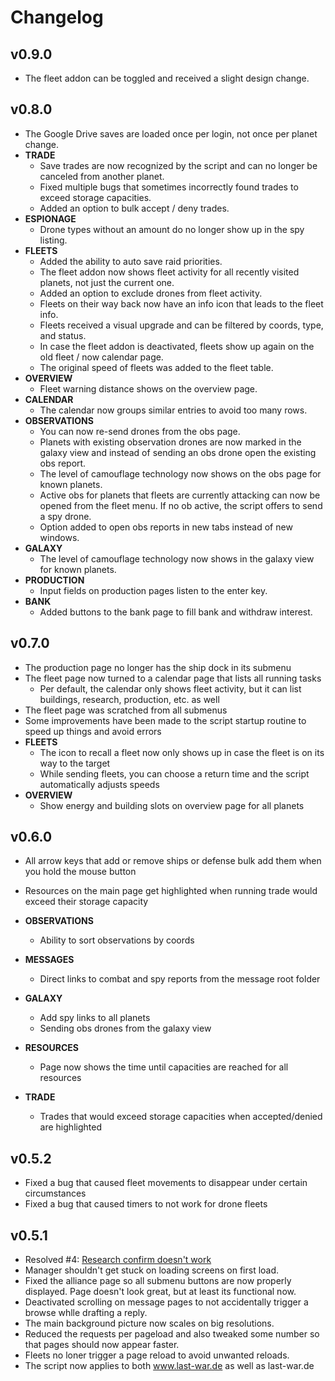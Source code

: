 # Changelog

## v0.9.0
- The fleet addon can be toggled and received a slight design change.

## v0.8.0

- The Google Drive saves are loaded once per login, not once per planet change.
- **TRADE**
  - Save trades are now recognized by the script and can no longer be canceled from another planet.
  - Fixed multiple bugs that sometimes incorrectly found trades to exceed storage capacities.
  - Added an option to bulk accept / deny trades.
- **ESPIONAGE**
  - Drone types without an amount do no longer show up in the spy listing.
- **FLEETS**
  - Added the ability to auto save raid priorities.
  - The fleet addon now shows fleet activity for all recently visited planets, not just the current one.
  - Added an option to exclude drones from fleet activity.
  - Fleets on their way back now have an info icon that leads to the fleet info.
  - Fleets received a visual upgrade and can be filtered by coords, type, and status.
  - In case the fleet addon is deactivated, fleets show up again on the old fleet / now calendar page.
  - The original speed of fleets was added to the fleet table.
- **OVERVIEW**
  - Fleet warning distance shows on the overview page.
- **CALENDAR**
  - The calendar now groups similar entries to avoid too many rows.
- **OBSERVATIONS**
  - You can now re-send drones from the obs page.
  - Planets with existing observation drones are now marked in the galaxy view and instead of sending an obs drone open the existing obs report.
  - The level of camouflage technology now shows on the obs page for known planets.
  - Active obs for planets that fleets are currently attacking can now be opened from the fleet menu. If no ob active, the script offers to send a spy drone.
  - Option added to open obs reports in new tabs instead of new windows.
- **GALAXY**
  - The level of camouflage technology now shows in the galaxy view for known planets.
- **PRODUCTION**
  - Input fields on production pages listen to the enter key.
- **BANK**
  - Added buttons to the bank page to fill bank and withdraw interest.

## v0.7.0

- The production page no longer has the ship dock in its submenu
- The fleet page now turned to a calendar page that lists all running tasks
  - Per default, the calendar only shows fleet activity, but it can list buildings, research, production, etc. as well
- The fleet page was scratched from all submenus
- Some improvements have been made to the script startup routine to speed up things and avoid errors
- **FLEETS**
  - The icon to recall a fleet now only shows up in case the fleet is on its way to the target
  - While sending fleets, you can choose a return time and the script automatically adjusts speeds
- **OVERVIEW**
  - Show energy and building slots on overview page for all planets

## v0.6.0

- All arrow keys that add or remove ships or defense bulk add them when you hold the mouse button
- Resources on the main page get highlighted when running trade would exceed their storage capacity

- **OBSERVATIONS**
  - Ability to sort observations by coords
- **MESSAGES**
  - Direct links to combat and spy reports from the message root folder
- **GALAXY**
  - Add spy links to all planets
  - Sending obs drones from the galaxy view
- **RESOURCES**
  - Page now shows the time until capacities are reached for all resources
- **TRADE**
  - Trades that would exceed storage capacities when accepted/denied are highlighted

## v0.5.2

- Fixed a bug that caused fleet movements to disappear under certain circumstances
- Fixed a bug that caused timers to not work for drone fleets

## v0.5.1

- Resolved #4: [Research confirm doesn't work](https://github.com/j0Shi82/last-war-manager/issues/4)
- Manager shouldn't get stuck on loading screens on first load.
- Fixed the alliance page so all submenu buttons are now properly displayed. Page doesn't look great, but at least its functional now.
- Deactivated scrolling on message pages to not accidentally trigger a browse whlle drafting a reply.
- The main background picture now scales on big resolutions.
- Reduced the requests per pageload and also tweaked some number so that pages should now appear faster.
- Fleets no loner trigger a page reload to avoid unwanted reloads.
- The script now applies to both www.last-war.de as well as last-war.de
